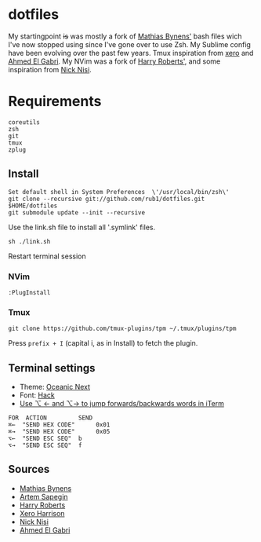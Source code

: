 # dotfiles

My startingpoint ~~is~~ was mostly a fork of [Mathias Bynens'](https://github.com/mathiasbynens/dotfiles) bash files wich I've now stopped using since I've gone over to use Zsh. My Sublime config have been evolving over the past few years. Tmux inspiration from [xero](https://github.com/xero/dotfiles) and [Ahmed El Gabri](https://github.com/ahmedelgabri/dotfiles). My NVim was a fork of [Harry Roberts'](https://github.com/csswizardry/dotfiles), and some inspiration from [Nick Nisi](https://github.com/nicknisi).

# Requirements

```
coreutils
zsh
git
tmux
zplug
```

## Install

```
Set default shell in System Preferences  \'/usr/local/bin/zsh\'
git clone --recursive git://github.com/rub1/dotfiles.git $HOME/dotfiles
git submodule update --init --recursive
```

Use the link.sh file to install all '.symlink' files.

```
sh ./link.sh
```

Restart terminal session

### NVim

```
:PlugInstall
```

### Tmux

```
git clone https://github.com/tmux-plugins/tpm ~/.tmux/plugins/tpm
```

Press ```prefix + I``` (capital i, as in Install) to fetch the plugin.

## Terminal settings

- Theme: [Oceanic Next](https://github.com/voronianski/oceanic-next-color-scheme)
- Font: [Hack](https://github.com/chrissimpkins/hack)
- [Use ⌥ ← and ⌥→ to jump forwards/backwards words in iTerm](https://coderwall.com/p/h6yfda/use-and-to-jump-forwards-backwards-words-in-iterm-2-on-os-x)

```
FOR  ACTION         SEND
⌘←  "SEND HEX CODE"      0x01
⌘→  "SEND HEX CODE"      0x05
⌥←  "SEND ESC SEQ"  b
⌥→  "SEND ESC SEQ"  f
```
## Sources

- [Mathias Bynens](https://github.com/mathiasbynens/dotfiles)
- [Artem Sapegin](https://github.com/sapegin/dotfiles)
- [Harry Roberts](https://github.com/csswizardry/dotfiles)
- [Xero Harrison](https://github.com/xero/dotfiles)
- [Nick Nisi](https://github.com/nicknisi/dotfiles)
- [Ahmed El Gabri](https://github.com/ahmedelgabri/dotfiles)
